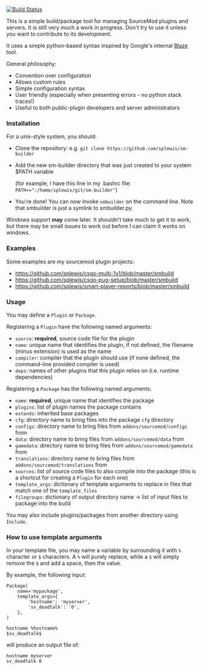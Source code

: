 [![Build Status](https://travis-ci.org/splewis/sm-builder.svg?branch=master)](https://travis-ci.org/splewis/sm-builder)

This is a simple build/package tool for managing SourceMod plugins and servers. It is still very much a work in progress. Don't try to use it unless you want to contribute to its development.

It uses a simple python-based syntax inspired by Google's internal [Blaze](http://google-engtools.blogspot.fr/2011/08/build-in-cloud-how-build-system-works.html) tool.

General philosophy:
- Convention over configuration
- Allows custom rules
- Simple configuration syntax
- User friendly (especially when presenting errors - no python stack traces!)
- Useful to both public-plugin developers and server administrators



### Installation
For a unix-style system, you should:
- Clone the repository: e.g. ``git clone https://github.com/splewis/sm-builder``
- Add the new sm-builder directory that was just created to your system $PATH variable

  (for example, I have this line in my .bashrc file: ``
PATH+=":/home/splewis/git/sm-builder"``)

- You're done! You can now invoke ``smbuilder`` on the command line. Note that smbuilder is just a symlink to smbuilder.py.

Windows support **may** come later. It shouldn't take much to get it to work, but there may be small issues to work out before I can claim it works on windows.


### Examples
Some examples are my sourcemod plugin projects:
- https://github.com/splewis/csgo-multi-1v1/blob/master/smbuild
- https://github.com/splewis/csgo-pug-setup/blob/master/smbuild
- https://github.com/splewis/smart-player-reports/blob/master/smbuild


### Usage
You may define a ``Plugin`` or ``Package``.

Registering a ``Plugin`` have the following named arguments:
- ``source``: **required**, source code file for the plugin
- ``name``: unique name that identifies the plugin, if not defined, the filename (minus extension) is used as the name
- ``compiler``: compiler that the plugin should use (if none defined, the command-line provided compiler is used)
- ``deps``: names of other plugins that this plugin relies on (i.e. runtime dependencies)


Registering a ``Package`` has the following named arguments:
- ``name``: **required**, unique name that identifies the package
- ``plugins``: list of plugin names the package contains
- ``extends``: inherited base packages
- ``cfg``: directory name to bring files into the package ``cfg`` directory
- ``configs``: directory name to bring files from ``addons/sourcemod/configs`` from
- ``data``: directory name to bring files from ``addons/sourcemod/data`` from
- ``gamedata``: directory name to bring files from ``addons/sourcemod/gamedata`` from
- ``translations``: directory name to bring files from ``addons/sourcemod/translations`` from
- ``sources``: list of source code files to also compile into the package (this is a shortcut for creating a ``Plugin`` for each one)
- ``template_args``: dictionary of template arguments to replace in files that match one of the ``template_files``
- ``filegroups``: dictionary of output directory name -> list of input files to package into the build


You may also include plugins/packages from another directory using ``Include``.


### How to use template arguments
In your template file, you may name a variable by surrounding it with ``%`` character or ``$`` characters. A ``%`` will purely replace, while a ``$`` will simply remove the ``$`` and add a space, then the value.

By example, the following input:
```
Package(
    name='mypackage',
    template_args={
        'hostname': 'myserver',
        'sv_deadtalk': '0',
    },
)
```

```
hostname %hostname%
$sv_deadtalk$
```

will produce an output file of:
```
hostname myserver
sv_deadtalk 0
```

